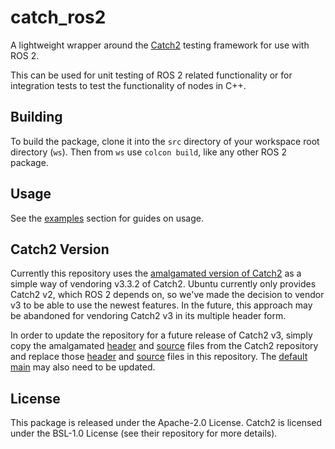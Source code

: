 # catch_ros2
A lightweight wrapper around the [Catch2](https://github.com/catchorg/Catch2/) testing framework for use with ROS 2.

This can be used for unit testing of ROS 2 related functionality or for integration tests to test the functionality of nodes in C++.

## Building
To build the package, clone it into the `src` directory of your workspace root directory (`ws`). Then from `ws` use `colcon build`, like any other ROS 2 package.

## Usage
See the [examples](catch_ros2/examples/) section for guides on usage.

## Catch2 Version
Currently this repository uses the [amalgamated version of Catch2](https://github.com/catchorg/Catch2/blob/devel/docs/migrate-v2-to-v3.md#how-to-migrate-projects-from-v2-to-v3) as a simple way of vendoring v3.3.2 of Catch2. Ubuntu currently only provides Catch2 v2, which ROS 2 depends on, so we've made the decision to vendor v3 to be able to use the newest features. In the future, this approach may be abandoned for vendoring Catch2 v3 in its multiple header form.

In order to update the repository for a future release of Catch2 v3, simply copy the amalgamated [header](https://github.com/catchorg/Catch2/blob/devel/extras/catch_amalgamated.hpp) and [source](https://github.com/catchorg/Catch2/blob/devel/extras/catch_amalgamated.cpp) files from the Catch2 repository and replace those [header](catch_ros2/include/catch_amalgamated.hpp) and [source](catch_ros2/src/catch_amalgamated.cpp) files in this repository. The [default main](catch_ros2/src/default_main.cpp) may also need to be updated.

## License
This package is released under the Apache-2.0 License. Catch2 is licensed under the BSL-1.0 License (see their repository for more details).